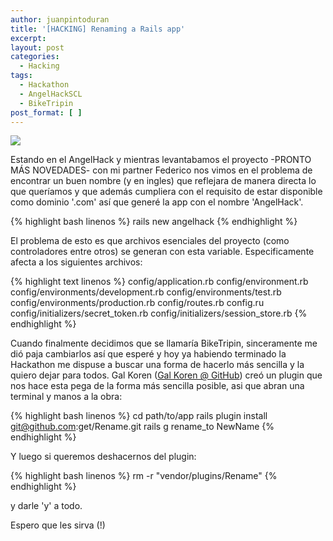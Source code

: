 ```yaml
---
author: juanpintoduran
title: '[HACKING] Renaming a Rails app'
excerpt:
layout: post
categories:
  - Hacking
tags:
  - Hackathon
  - AngelHackSCL
  - BikeTripin
post_format: [ ]
---
```


[![][1]][1]

Estando en el AngelHack y mientras levantabamos el proyecto -PRONTO MÁS NOVEDADES- con mi partner Federico nos vimos en el problema de encontrar un buen nombre (y en ingles) que reflejara de manera directa lo que queríamos y que además cumpliera con el requisito de estar disponible como dominio '.com' así que generé la app con el nombre 'AngelHack'.

{% highlight bash linenos %}
rails new angelhack
{% endhighlight %}

El problema de esto es que archivos esenciales del proyecto (como controladores entre otros) se generan con esta variable.  Especificamente afecta a los siguientes archivos:

{% highlight text linenos %}
config/application.rb
config/environment.rb
config/environments/development.rb
config/environments/test.rb
config/environments/production.rb
config/routes.rb
config.ru
config/initializers/secret_token.rb
config/initializers/session_store.rb
{% endhighlight %}

Cuando finalmente decidimos que se llamaría BikeTripin, sinceramente me dió paja cambiarlos así que esperé y hoy ya habiendo terminado la Hackathon me dispuse a buscar una forma de hacerlo más sencilla y la quiero dejar para todos. Gal Koren ([Gal Koren @ GitHub][2]) creó un plugin que nos hace esta pega de la forma más sencilla posible, asi que abran una terminal y manos a la obra:

{% highlight bash linenos %}
cd path/to/app
rails plugin install git@github.com:get/Rename.git
rails g rename_to NewName
{% endhighlight %}

Y luego si queremos deshacernos del plugin:

{% highlight bash linenos %}
rm -r "vendor/plugins/Rename"
{% endhighlight %}

y darle 'y' a todo.

Espero que les sirva (!)

  [1]: http://cabargas.com/images/railsapp.png
  [2]: https://github.com/get